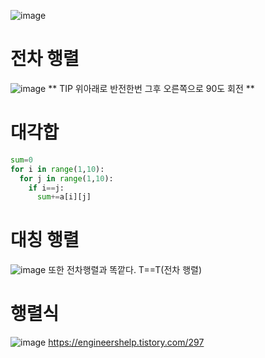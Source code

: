 ![image](https://github.com/creepereye1204/TIL/assets/112455232/a5e61bfa-aea1-4512-8046-b6d65a0c3192)
# 전차 행렬
![image](https://github.com/creepereye1204/TIL/assets/112455232/d1c3839e-ceae-4868-ad54-fb2da4fe4318)
** TIP 위아래로 반전한번 그후 오른쪽으로 90도 회전 **

# 대각합
```Python
sum=0
for i in range(1,10):
  for j in range(1,10):
    if i==j:
      sum+=a[i][j]
```

# 대칭 행렬
![image](https://github.com/creepereye1204/TIL/assets/112455232/55c2a8fd-3d6c-490e-8d39-640e9c1571e0)
또한 전차행렬과 똑깥다. T==T(전차 행렬)

# 행렬식
![image](https://github.com/creepereye1204/TIL/assets/112455232/2e29364b-7289-4d51-85df-ab3f56d1c9f7)
https://engineershelp.tistory.com/297

